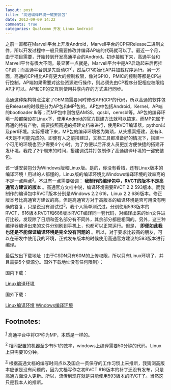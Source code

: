 ```yaml
---
layout: post
title: "高通编译环境一键安装包"
date: 2012-09-09 14:22
comments: true
categories: Qualcomm 开发 Linux Android
---
```


<p>
之前一直都在Marvell平台上开发Android，Marvell平台的CP只Release二进制文件，所以开发过程中一般只需要修改并编译AP端的代码就可以了。最近一个月，由于项目需要，开始转到开发高通平台的Android。初步接触下来，高通平台和Marvell平台有很大不同。最显著一点就是，Marvell平台中是AP启动起来后再挂CP跑；而高通平台则是先启动CP<sup><a class="footref" name="fnr.1" href="#fn.1">1</a></sup>，然后CP初始化AP并加载程序运行。另一方面，高通的CP相比AP有更大的控制权限，像对GPIO，PMIC的控制等都是CP进行控制，AP端如果需要对这些资源进行操作，则必须先由CP程序分配相应权限给AP才可以。AP和CP的交互则使用共享内存的方式进行同步。
</p>
<p>
高通这种架构特点注定了OEM商需要同时修改AP和CP的代码，所以高通的软件包在Release的时候是分为AP包和MP<sup><a class="footref" name="fnr.1.2" href="#fn.1">1</a></sup>包的。AP包中包括Android，Kernel，AP端的bootloader lk等；而MP包中则包括AMSS，qcsbl，oemsbl等。AP包的编译环境一般都架设在Linux下，使用Android的官方搭建方法就可以搞定。而MP包属于高通的特有产物，需要按照高通的搭建文档来进行，使用RVCT编译器，python以及perl环境。实际搭建下来，MP包的编译环境极为繁琐，从头摸索搭建，没有3、4天是不可能完成的。即便有人之前搭建过，文档工具都准备好的情况下，搭建一个可用的环境也至少需要4个小时。为了方便以后开发人员更加方便快捷的搭建开发环境，我花了2个周末的时间，搭建调试并打包制作了高通编译环境的一键安装包。
</p>
<p>
该一键安装包分为Windows版和Linux版。是的，你没有看错，还有Linux版本的编译环境！用过的人都懂的，Linux版的编译环境比Windows编译环境的效率高的不是一点两点<sup><a class="footref" name="fnr.2" href="#fn.2">2</a></sup>。不过有一点需要强调： <b>我制作的编译包中，RVCT的版本不是高通官方建议的版本</b> 。高通官方文档中说，编译环境需要RVCT 2.2 593版本。而我制作的编译包中RVCT版本分别是Windows 2.2 616，Linux 2.2 686版本。修正版本号比高通官方建议的高，但是高通官方对于高版本的编译环境是否可用没有明确的答复，只是说没有测试过<sup><a class="footref" name="fnr.3" href="#fn.3">3</a></sup>。我个人简单测试过，分别使用593版本的RVCT，616版本RVCT和686版本RVCT编译同一套代码，对编译出来的bin文件进行比较，发现除了日期和签名部分有不同外，其余部分都是相同的。另外，这三种编译器编译出来的文件分别刷到手机上，也都可以正常运行。但是， <b>即便如此我也还是不能保证编译环境是完全没有问题的</b> 。所以，对于要求比较高的朋友，可以在研发中使用我的环境，正式发布版本的时候使用高通官方建议的593版本进行编译。
</p>
<p>
最后放出下载地址（由于CSDN只有60M的上传权限，所以只有Linux环境了，并且需要5个资源分。国外下载地址没有任何限制）：
</p>
<p>
国内下载：
</p>
<p>
<a href="http://download.csdn.net/detail/noexu/4558455">Linux编译环境</a>
</p>
<p>
国外下载：
</p>
<p>
<a href="https://docs.google.com/open?id=0B5GJiOxO7LkWT0F3cDhyTG5ZR2s">Linux编译环境</a>
<a href="https://docs.google.com/open?id=0B5GJiOxO7LkWUkp6N0RCbHF2SWc">Windows编译环境</a>
</p>
<div id="footnotes">
<h2 class="footnotes">Footnotes: </h2>
<div id="text-footnotes">
<p class="footnote"><sup><a class="footnum" name="fn.1" href="#fnr.1">1</a></sup> 高通平台中将CP称为MP，本质是一样的。
</p>


<p class="footnote"><sup><a class="footnum" name="fn.2" href="#fnr.2">2</a></sup> 相同配置的机器至少有5:1的效率，windows上编译需要50分钟的代码，Linux上只需要10分钟。
</p>


<p class="footnote"><sup><a class="footnum" name="fn.3" href="#fnr.3">3</a></sup> 根据高通文档的编写时间点以及国企一贯保守的工作习惯上来推断，我猜测高版本应该是没有问题的，因为文档写作之初RVCT 616版本的补丁还没有发布，只是高通方面没人更新。所以，流传到现在就是只能使用593版本的RVCT了。当然这只是我本人的推断。
</p>




</div>
</div>
